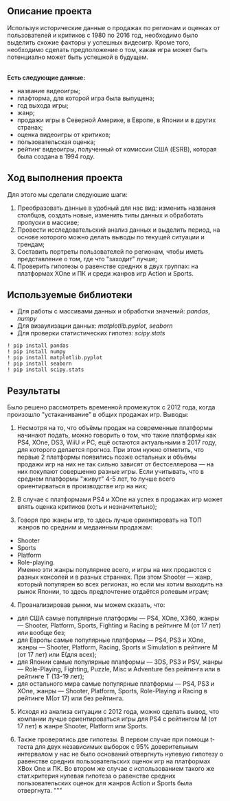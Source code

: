 ## Описание проекта

Используя исторические данные о продажах по регионам и оценках от пользователей и критиков с 1980 по 2016 год, необходимо было выделить схожие факторы у успешных видеоигр. Кроме того, необходимо сделать предположение о том, какая игра может быть потенциално может быть успешной в будущем.<br>
<br>

**Есть следующие данные:**
* название видеоигры;
* плафторма, для которой игра была выпущена;
* год выхода игры;
* жанр;
* продажи игры в Северной Америке, в Европе, в Японии и в других странах;
* оценка видеоигры от критиков;
* пользовательская оценка;
* рейтинг видеоигры, полученный от комиссии США (ESRB), которая была создана в 1994 году.

## Ход выполнения проекта

Для этого мы сделали следуюшие шаги: <br>
1. Преобразовать данные в удобный для нас вид: изменить названия столбцов, создать новые, изменить типы данных и обработать пропуски в массиве;
2. Провести исследовательский анализ данных и выделить период, на основе которого можно делать выводы по текущей ситуации и трендам;
3. Составить портреты пользователей по регионам, чтобы иметь представление о том, где что "заходит" лучше;
3. Проверить гипотезы о равенстве средних в двух группах: на платформах XOne и ПК и среди жанров игр Action и Sports.

## Используемые библиотеки
- Для работы с массивами данных и обработки значений: *pandas*, *numpy*<br>
- Для визаулизации данных: *matplotlib.pyplot*, *seaborn*<br>
- Для проверки статистических гипотез: *scipy.stats*<br>

```
! pip install pandas
! pip install numpy
! pip install matplotlib.pyplot
! pip install seaborn
! pip install scipy.stats
```

## Результаты

Было решено рассмотреть временной промежуток с 2012 года, когда произошло "устаканивание" в общих продажах игр. Выводы:

1. Несмотря на то, что объёмы продаж на современные платформы начинают подать, можно говорить о том, что такие платформы как PS4, XOne, DS3, WiiU и PC, ещё остаются актуальными в 2017 году, для которого делается прогноз. При этом нужно отметить, что первые 2 платформы появились позже остальных и объёмы продажи игр на них не так сильно зависят от бестселлерова — на них покупают совершенно разные игры. Если учитывать, что в среднем платформы "живут" 4-5 лет, то лучше всего ориентирваться в производстве игр на них;

2. В случае с платформами PS4 и XOne на успех в продажах игр может влять оценка критиков (хоть и незначительно);

3. Говоря про жанры игр, то здесь лучше ориентировать на ТОП жанров по средним и медаинным продажам:
- Shooter
- Sports
- Platform
- Role-playing. <br>
Именно эти жанры популярнее всего, и игры на них продаются с разных консолей и в разных страннах. При этом Shooter — жанр, который популярен во всех регионах, но если мы хотим выходить на рынок Японии, то здесь предпочтение отдаётся ролевым играм;

4. Проанализировав рынки, мы можем сказать, что:
- для США самые популярные платформы — PS4, XOne, X360, жанры — Shooter, Platform, Sports, Fighting и Racing в рейтинге M (от 17 лет) или вообще без;
- для Европы самые популярные платформы — PS4, PS3 и XOne, жанры — Shooter, Platform, Racing, Sports и Simulation в рейтинге M (от 17 лет) или E(для всех);
- для Японии самые популярные платформы — 3DS, PS3 и PSV, жанры — Role-Playing, Fighting, Puzzle, Misc и Adventure без рейтинга или в рейтинге T (13-19 лет);
- для остального мира самые популярные платформы — PS4, PS3 и XOne, жанры — Shooter, Platform, Sports, Role-Playing и Racing в рейтинге M(от 17) или без рейтинга.


5. Исходя из анализа ситуации с 2012 года, можно сделать вывод, что компании лучше ориентироваться игры для PS4 c рейтингом M (от 17 лет) в жанре Shooter, Platform или Sports.

6. Также проверялись две гипотезы. В первом случае при помощи t-теста для двух независимых выборок с 95% доверительным интервалом у нас не было оснований отвергнуть нулевую гипотезу о равенстве средних пользовательских оценок игр на платформах XBox One и ПК. Во втором же случае с использованием такого же стат.критерия нулевая гипотеза о равенстве средних пользовательских оценок для жанров Action и Sports была отвергнута.
"""
